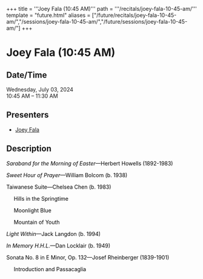 +++
title = '''Joey Fala (10:45 AM)'''
path = '''/recitals/joey-fala-10-45-am/'''
template = "future.html"
aliases = ["/future/recitals/joey-fala-10-45-am/","/sessions/joey-fala-10-45-am/","/future/sessions/joey-fala-10-45-am/"]
+++

<h1>Joey Fala (10:45 AM)</h1>

<h2>Date/Time</h2>
<p>Wednesday, July 03, 2024<br>
10:45 AM – 11:30 AM</p>
<h2>Presenters</h2>
<ul>
<li><a href="/performers/joey-fala/">Joey Fala</a></li>
</ul>
<h2>Description</h2>

<div class="ag87-crtemvc-hsbk"><div class="css-vsf5of"><p style="text-align:left;" class="carina-rte-public-DraftStyleDefault-block"><span style="color: black;"><span style="font-style: italic;">Saraband for the Morning of Easter</span>—Herbert Howells (1892-1983)</span></p><p style="text-align:left;" class="carina-rte-public-DraftStyleDefault-block"><span style="color: black;"><span style="font-style: italic;">Sweet Hour of Prayer</span>—William Bolcom (b. 1938)</span></p><p style="text-align:left;" class="carina-rte-public-DraftStyleDefault-block"><span style="color: black;">Taiwanese Suite—Chelsea Chen (b. 1983) </span></p><p style="text-align:left;" class="carina-rte-public-DraftStyleDefault-block"><span style="color: black;">&nbsp; &nbsp; &nbsp;Hills in the Springtime</span></p><p style="text-align:left;" class="carina-rte-public-DraftStyleDefault-block"><span style="color: black;">&nbsp; &nbsp; &nbsp;Moonlight Blue</span></p><p style="text-align:left;" class="carina-rte-public-DraftStyleDefault-block"><span style="color: black;">&nbsp; &nbsp; &nbsp;Mountain of Youth</span></p><p style="text-align:left;" class="carina-rte-public-DraftStyleDefault-block"><span style="color: black;"><span style="font-style: italic;">Light Within</span>—Jack Langdon (b. 1994)</span></p><p style="text-align:left;" class="carina-rte-public-DraftStyleDefault-block"><span style="color: black;"><span style="font-style: italic;">In Memory H.H.L.</span>—Dan Locklair (b. 1949)</span></p><p style="text-align:left;" class="carina-rte-public-DraftStyleDefault-block"><span style="color: black;">Sonata No. 8 in E Minor, Op. 132—Josef Rheinberger (1839-1901)</span></p><p style="text-align:left;" class="carina-rte-public-DraftStyleDefault-block"><span style="color: black;">&nbsp; &nbsp; &nbsp;Introduction and Passacaglia</span></p></div></div>


